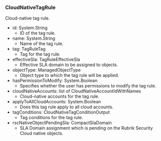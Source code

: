 ### CloudNativeTagRule
Cloud-native tag rule.

- id: System.String
  - ID of the tag rule.
- name: System.String
  - Name of the tag rule.
- tag: TagRuleTag
  - Tag for the tag rule.
- effectiveSla: TagRuleEffectiveSla
  - Effective SLA domain to be assigned to objects.
- objectType: ManagedObjectType
  - Object type to which the tag rule will be applied.
- hasPermissionToModify: System.Boolean
  - Specifies whether the user has permissions to modify the tag rule.
- cloudNativeAccounts: list of CloudNativeAccountIdWithNames
  - Cloud-native accounts for the tag rule.
- applyToAllCloudAccounts: System.Boolean
  - Does this tag rule apply to all cloud accounts.
- tagConditions: CloudNativeTagConditionOutput
  - Tag conditions for the tag rule.
- rscNativeObjectPendingSla: CompactSlaDomain
  - SLA Domain assignment which is pending on the Rubrik Security Cloud native objects.

